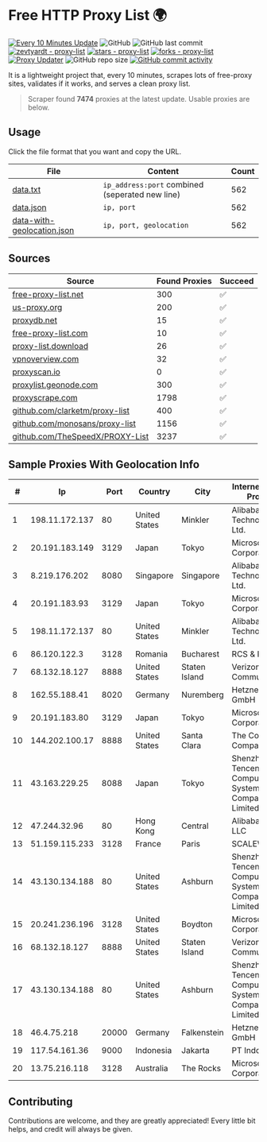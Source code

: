 
# Free HTTP Proxy List 🌍

[![Every 10 Minutes Update](https://github.com/mertguvencli/http-proxy-list/actions/workflows/main.yml/badge.svg?branch=main)](https://github.com/mertguvencli/http-proxy-list/actions/workflows/main.yml)
![GitHub](https://img.shields.io/github/license/mertguvencli/http-proxy-list)
![GitHub last commit](https://img.shields.io/github/last-commit/mertguvencli/http-proxy-list)
[![zevtyardt - proxy-list](https://img.shields.io/static/v1?label=zevtyardt&message=proxy-list&color=blue&logo=github)](https://github.com/zevtyardt/proxy-list "Go to GitHub repo")
[![stars - proxy-list](https://img.shields.io/github/stars/zevtyardt/proxy-list?style=social)](https://github.com/zevtyardt/proxy-list)
[![forks - proxy-list](https://img.shields.io/github/forks/zevtyardt/proxy-list?style=social)](https://github.com/zevtyardt/proxy-list)
[![Proxy Updater](https://github.com/zevtyardt/proxy-list/workflows/Proxy%20Updater/badge.svg)](https://github.com/zevtyardt/proxy-list/actions?query=workflow:"Proxy+Updater")
![GitHub repo size](https://img.shields.io/github/repo-size/zevtyardt/proxy-list)
[![GitHub commit activity](https://img.shields.io/github/commit-activity/m/zevtyardt/proxy-list?logo=commits)](https://github.com/zevtyardt/proxy-list/commits/main)

It is a lightweight project that, every 10 minutes, scrapes lots of free-proxy sites, validates if it works, and serves a clean proxy list.

> Scraper found **7474** proxies at the latest update. Usable proxies are below.

## Usage

Click the file format that you want and copy the URL.

|File|Content|Count|
|----|-------|-----|
|[data.txt](https://raw.githubusercontent.com/mertguvencli/http-proxy-list/main/proxy-list/data.txt)|`ip_address:port` combined (seperated new line)|562|
|[data.json](https://raw.githubusercontent.com/mertguvencli/http-proxy-list/main/proxy-list/data.json)|`ip, port`|562|
|[data-with-geolocation.json](https://raw.githubusercontent.com/mertguvencli/http-proxy-list/main/proxy-list/data-with-geolocation.json)|`ip, port, geolocation`|562|

## Sources

|Source|Found Proxies|Succeed|
|------|-------------|-------|
|[free-proxy-list.net](https://free-proxy-list.net)|300|✅|
|[us-proxy.org](https://www.us-proxy.org)|200|✅|
|[proxydb.net](http://proxydb.net)|15|✅|
|[free-proxy-list.com](https://free-proxy-list.com/?page=&port=&type%5B%5D=http&type%5B%5D=https&up_time=0&search=Search)|10|✅|
|[proxy-list.download](https://www.proxy-list.download/HTTP)|26|✅|
|[vpnoverview.com](https://vpnoverview.com/privacy/anonymous-browsing/free-proxy-servers)|32|✅|
|[proxyscan.io](https://www.proxyscan.io)|0|✅|
|[proxylist.geonode.com](https://proxylist.geonode.com/api/proxy-list?limit=300&page=1&sort_by=lastChecked&sort_type=desc&protocols=http,https)|300|✅|
|[proxyscrape.com](https://api.proxyscrape.com/v2/?request=displayproxies&protocol=http&timeout=10000&country=all&ssl=all&anonymity=all)|1798|✅|
|[github.com/clarketm/proxy-list](https://raw.githubusercontent.com/clarketm/proxy-list/master/proxy-list-raw.txt)|400|✅|
|[github.com/monosans/proxy-list](https://raw.githubusercontent.com/monosans/proxy-list/main/proxies/http.txt)|1156|✅|
|[github.com/TheSpeedX/PROXY-List](https://raw.githubusercontent.com/TheSpeedX/PROXY-List/master/http.txt)|3237|✅|


## Sample Proxies With Geolocation Info

|#|Ip|Port|Country|City|Internet Service Provider|
|-|--|----|-------|----|-------------------------|
|1|198.11.172.137|80|United States|Minkler|Alibaba (US) Technology Co., Ltd.|
|2|20.191.183.149|3129|Japan|Tokyo|Microsoft Corporation|
|3|8.219.176.202|8080|Singapore|Singapore|Alibaba (US) Technology Co., Ltd.|
|4|20.191.183.93|3129|Japan|Tokyo|Microsoft Corporation|
|5|198.11.172.137|80|United States|Minkler|Alibaba (US) Technology Co., Ltd.|
|6|86.120.122.3|3128|Romania|Bucharest|RCS & RDS|
|7|68.132.18.127|8888|United States|Staten Island|Verizon Communications|
|8|162.55.188.41|8020|Germany|Nuremberg|Hetzner Online GmbH|
|9|20.191.183.80|3129|Japan|Tokyo|Microsoft Corporation|
|10|144.202.100.17|8888|United States|Santa Clara|The Constant Company|
|11|43.163.229.25|8088|Japan|Tokyo|Shenzhen Tencent Computer Systems Company Limited|
|12|47.244.32.96|80|Hong Kong|Central|Alibaba.com LLC|
|13|51.159.115.233|3128|France|Paris|SCALEWAY|
|14|43.130.134.188|80|United States|Ashburn|Shenzhen Tencent Computer Systems Company Limited|
|15|20.241.236.196|3128|United States|Boydton|Microsoft Corporation|
|16|68.132.18.127|8888|United States|Staten Island|Verizon Communications|
|17|43.130.134.188|80|United States|Ashburn|Shenzhen Tencent Computer Systems Company Limited|
|18|46.4.75.218|20000|Germany|Falkenstein|Hetzner Online GmbH|
|19|117.54.161.36|9000|Indonesia|Jakarta|PT IndoInternet|
|20|13.75.216.118|3128|Australia|The Rocks|Microsoft Corporation|



## Contributing

Contributions are welcome, and they are greatly appreciated! Every
little bit helps, and credit will always be given.

